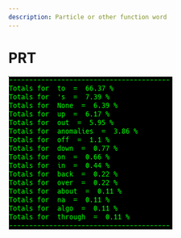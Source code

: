 ```yaml
---
description: Particle or other function word
---
```


# PRT

![\(MAY NOT BE ACCURATE\) Google Congressional Hearing Particle sorted by percent \(top 20\)](../../.gitbook/assets/2018-12-28-152609_326x304_scrot.png)

